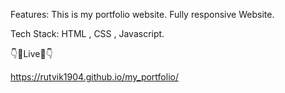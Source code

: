 Features:
This is my portfolio website.
Fully responsive Website.

Tech Stack:  HTML , CSS , Javascript.

👇🔴Live🔴👇

https://rutvik1904.github.io/my_portfolio/
